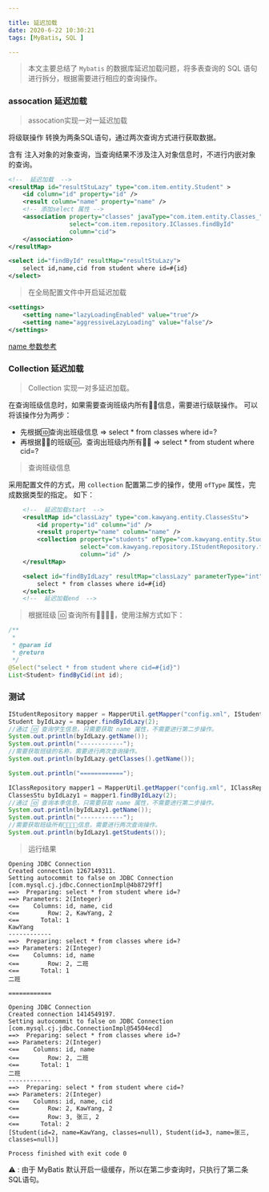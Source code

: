 ```yaml
---

title: 延迟加载
date: 2020-6-22 10:30:21
tags: [MyBatis, SQL ]

---
```


> 本文主要总结了 `Mybatis` 的数据库延迟加载问题，将多表查询的 SQL 语句进行拆分，根据需要进行相应的查询操作。

<!-- more -->

### assocation 延迟加载

> assocation实现一对一延迟加载

将级联操作 转换为两条SQL语句，通过两次查询方式进行获取数据。

含有 注入对象的对象查询，当查询结果不涉及注入对象信息时，不进行内嵌对象的查询。

```xml
<!--  延迟加载  -->
<resultMap id="resultStuLazy" type="com.item.entity.Student" >
    <id column="id" property="id" />
    <result column="name" property="name" />
    <!-- 添加select 属性 -->
    <association property="classes" javaType="com.item.entity.Classes_"
                 select="com.item.repository.IClasses.findById"
                 column="cid">
    </association>
</resultMap>

<select id="findById" resultMap="resultStuLazy">
    select id,name,cid from student where id=#{id}
</select>
```


> 在全局配置文件中开启延迟加载


```xml
<settings>
    <setting name="lazyLoadingEnabled" value="true"/> 
    <setting name="aggressiveLazyLoading" value="false"/>
</settings>
```
[name 参数参考](https://www.jianshu.com/p/6f5b42d52d38)


### Collection 延迟加载

> Collection 实现一对多延迟加载。

在查询班级信息时，如果需要查询班级内所有👨‍🎓信息，需要进行级联操作。
可以将该操作分为两步：

- 先根据🆔查询出班级信息 => select * from classes where id=?
- 再根据👩‍🎓的班级🆔，查询出班级内所有👨‍🎓 => select * from student where cid=?

> 查询班级信息

采用配置文件的方式，用 `collection` 配置第二步的操作，使用 `ofType` 属性，完成数据类型的指定。
如下：
```xml
    <!--  延迟加载start  -->
    <resultMap id="classLazy" type="com.kawyang.entity.ClassesStu">
        <id property="id" column="id" />
        <result property="name" column="name" />
        <collection property="students" ofType="com.kawyang.entity.Student"
                    select="com.kawyang.repository.IStudentRepository.findByCid"
                    column="id" />
    </resultMap>

    <select id="findByIdLazy" resultMap="classLazy" parameterType="int">
        select * from classes where id=#{id}
    </select>
    <!--  延迟加载end  -->
```

> 根据班级 🆔 查询所有👩‍🎓👨‍🎓，使用注解方式如下：


```java
/**
 *
 * @param id
 * @return
 */
@Select("select * from student where cid=#{id}")
List<Student> findByCid(int id);
```

### 测试

```java
IStudentRepository mapper = MapperUtil.getMapper("config.xml", IStudentRepository.class);
Student byIdLazy = mapper.findByIdLazy(2);
//通过 🆔 查询学生信息，只需要获取 name 属性，不需要进行第二步操作。
System.out.println(byIdLazy.getName());
System.out.println("------------");
//需要获取班级的名称，需要进行两次查询操作。
System.out.println(byIdLazy.getClasses().getName());

System.out.println("============");

IClassRepository mapper1 = MapperUtil.getMapper("config.xml", IClassRepository.class);
ClassesStu byIdLazy1 = mapper1.findByIdLazy(2);
//通过 🆔 查询本季信息，只需要获取 name 属性，不需要进行第二步操作。
System.out.println(byIdLazy1.getName());
System.out.println("------------");
//需要获取班级所有👩‍🎓👨‍🎓信息，需要进行两次查询操作。
System.out.println(byIdLazy1.getStudents());
```

> 运行结果

```shell
Opening JDBC Connection
Created connection 1267149311.
Setting autocommit to false on JDBC Connection [com.mysql.cj.jdbc.ConnectionImpl@4b8729ff]
==>  Preparing: select * from student where id=?
==> Parameters: 2(Integer)
<==    Columns: id, name, cid
<==        Row: 2, KawYang, 2
<==      Total: 1
KawYang
------------
==>  Preparing: select * from classes where id=?
==> Parameters: 2(Integer)
<==    Columns: id, name
<==        Row: 2, 二班
<==      Total: 1
二班

============

Opening JDBC Connection
Created connection 1414549197.
Setting autocommit to false on JDBC Connection [com.mysql.cj.jdbc.ConnectionImpl@54504ecd]
==>  Preparing: select * from classes where id=?
==> Parameters: 2(Integer)
<==    Columns: id, name
<==        Row: 2, 二班
<==      Total: 1
二班
------------
==>  Preparing: select * from student where cid=?
==> Parameters: 2(Integer)
<==    Columns: id, name, cid
<==        Row: 2, KawYang, 2
<==        Row: 3, 张三, 2
<==      Total: 2
[Student(id=2, name=KawYang, classes=null), Student(id=3, name=张三, classes=null)]

Process finished with exit code 0

```

⚠️ : 由于 MyBatis 默认开启一级缓存，所以在第二步查询时，只执行了第二条SQL语句。
